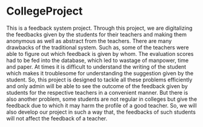 # CollegeProject
This is a feedback system project. Through this project, we are digitalizing the feedbacks given by the students for their teachers and making them anonymous as well as abstract from the teachers.
There are many drawbacks of the traditional system. Such as, some of the teachers were able to figure out which feedback is given by whom. The evaluation scores had to be fed into the database, which led to wastage of manpower, time and paper. At times it is difficult to understand the writing of the student which makes it troublesome for understanding the suggestion given by the student. 
So, this project is designed to tackle all these problems efficiently and only admin will be able to see the outcome of the feedback given by students for the respective teachers in a convenient manner.
But there is also another problem, some students are not regular in colleges but give the feedback due to which it may harm the profile of a good teacher. So, we will also develop our project in such a way that, the feedbacks of such students will not affect the feedback of a teacher.
